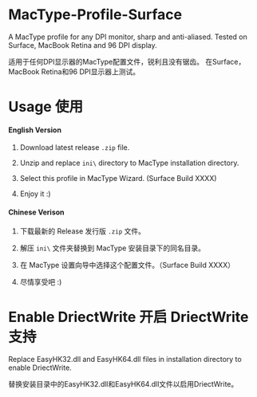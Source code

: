 # MacType-Profile-Surface

A MacType profile for any DPI monitor, sharp and anti-aliased. Tested on Surface, MacBook Retina and 96 DPI display.

适用于任何DPI显示器的MacType配置文件，锐利且没有锯齿。 在Surface，MacBook Retina和96 DPI显示器上测试。

# Usage 使用

#### English Version

1. Download latest release `.zip` file.

2. Unzip and replace `ini\` directory to MacType installation directory.

3. Select this profile in MacType Wizard. (Surface Build XXXX)

4. Enjoy it :)

#### Chinese Verison

1. 下载最新的 Release 发行版 `.zip` 文件。

2. 解压 `ini\` 文件夹替换到 MacType 安装目录下的同名目录。

3. 在 MacType 设置向导中选择这个配置文件。（Surface Build XXXX）

4. 尽情享受吧 :)

# Enable DriectWrite 开启 DriectWrite 支持

Replace EasyHK32.dll and EasyHK64.dll files in installation directory to enable DriectWrite.

替换安装目录中的EasyHK32.dll和EasyHK64.dll文件以启用DriectWrite。
